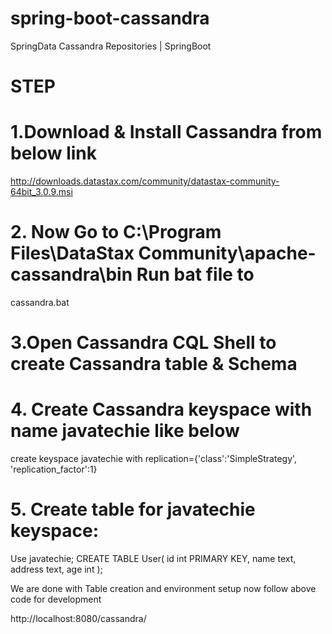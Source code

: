# spring-boot-cassandra
SpringData Cassandra Repositories | SpringBoot

# STEP
# 1.Download & Install Cassandra from below link                                             
http://downloads.datastax.com/community/datastax-community-64bit_3.0.9.msi
# 2.	Now Go to C:\Program Files\DataStax Community\apache-cassandra\bin  Run bat file to 
cassandra.bat
# 3.Open Cassandra CQL Shell to create Cassandra table & Schema
# 4. Create Cassandra keyspace with name javatechie like below                      
create keyspace javatechie with replication={'class':'SimpleStrategy', 'replication_factor':1}
# 5. Create table for javatechie keyspace:
Use javatechie; 
CREATE TABLE User(
   id int PRIMARY KEY,
   name text,
   address text,
   age int
);

We are done with Table creation and environment setup now follow above code for development


http://localhost:8080/cassandra/

